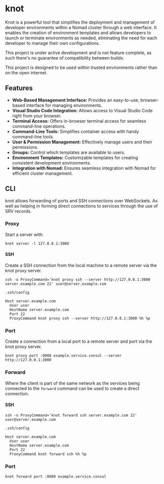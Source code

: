 # knot

Knot is a powerful tool that simplifies the deployment and management of developer environments within a Nomad cluster through a web interface. It enables the creation of environment templates and allows developers to launch or terminate environments as needed, eliminating the need for each developer to manage their own configurations.

This project is under active development and is not feature complete, as such there's no guarantee of compatibility between builds.

This project is designed to be used within trusted environments rather than on the open internet.

## Features

- **Web-Based Management Interface:** Provides an easy-to-use, browser-based interface for managing environments.
- **Visual Studio Code Integration:** Allows access to Visual Studio Code right from your browser.
- **Terminal Access:** Offers in-browser terminal access for seamless command-line operations.
- **Command-Line Tools:** Simplifies container access with handy command-line tools.
- **User & Permission Management:** Effectively manage users and their permissions.
- **Groups:** Control which templates are available to users.
- **Environment Templates:** Customizable templates for creating consistent development environments.
- **Integration with Nomad:** Ensures seamless integration with Nomad for efficient cluster management.

## CLI

knot allows forwarding of ports and SSH connections over WebSockets. As well as helping in forming direct connections to services through the use of SRV records.

### Proxy

Start a server with:

```shell
knot server -l 127.0.0.1:3000
```

#### SSH

Create a SSH connection from the local machine to a remote server via the knot proxy server.

```shell
ssh -o ProxyCommand='knot proxy ssh --server http://127.0.0.1:3000 server.example.com 22' user@server.example.com
```

`.ssh/config`

```
Host server.example.com
  User user
  HostName server.example.com
  Port 22
  ProxyCommand knot proxy ssh --server http://127.0.0.1:3000 %h %p
```

### Port

Create a connection from a local port to a remote server and port via the knot proxy server.

```shell
knot proxy port :8080 example.service.consul --server http://127.0.0.1:3000
```

### Forward

Where the client is part of the same network as the services being connected to the `forward` command can be used to create a direct connection.

#### SSH

```shell
ssh -o ProxyCommand='knot forward ssh server.example.com 22' user@server.example.com
```

`.ssh/config`

```
Host server.example.com
  User user
  HostName server.example.com
  Port 22
  ProxyCommand knot forward ssh %h %p
```

### Port

```shell
knot forward port :8080 example.service.consul
```
